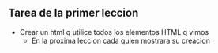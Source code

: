 ## Tarea de la primer leccion

- Crear un html q utilice todos los elementos HTML q vimos
  - En la proxima leccion cada quien mostrara su creacion 



